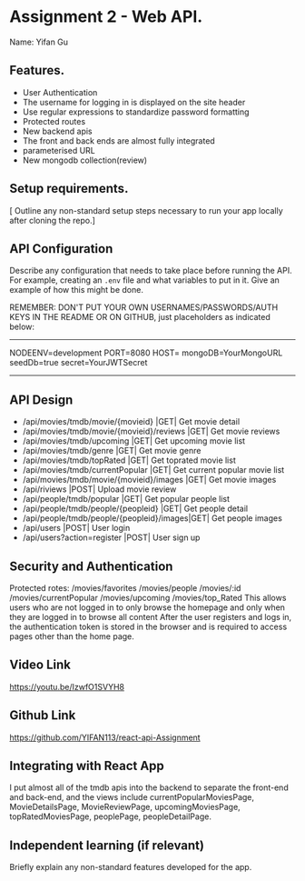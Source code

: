 # Assignment 2 - Web API.

Name: Yifan Gu

## Features.
 + User Authentication
 + The username for logging in is displayed on the site header
 + Use regular expressions to standardize password formatting
 + Protected routes 
 + New backend apis 
 + The front and back ends are almost fully integrated
 + parameterised URL
 + New mongodb collection(review)

## Setup requirements.

[ Outline any non-standard setup steps necessary to run your app locally after cloning the repo.]

## API Configuration

Describe any configuration that needs to take place before running the API. For example, creating an `.env` file and what variables to put in it. Give an example of how this might be done.

REMEMBER: DON'T PUT YOUR OWN USERNAMES/PASSWORDS/AUTH KEYS IN THE README OR ON GITHUB, just placeholders as indicated below:

______________________
NODEENV=development
PORT=8080
HOST=
mongoDB=YourMongoURL
seedDb=true
secret=YourJWTSecret
______________________

## API Design

- /api/movies/tmdb/movie/{movieid}         |GET| Get movie detail
- /api/movies/tmdb/movie/{movieid}/reviews |GET| Get movie reviews 
- /api/movies/tmdb/upcoming                |GET| Get upcoming movie list 
- /api/movies/tmdb/genre                   |GET| Get movie genre
- /api/movies/tmdb/topRated                |GET| Get toprated movie list
- /api/movies/tmdb/currentPopular          |GET| Get current popular movie list
- /api/movies/tmdb/movie/{movieid}/images  |GET| Get movie images
- /api/riviews                             |POST| Upload movie review
- /api/people/tmdb/popular                 |GET| Get popular people list
- /api/people/tmdb/people/{peopleid}       |GET| Get people detail
- /api/people/tmdb/people/{peopleid}/images|GET| Get people images
- /api/users                               |POST| User login
- /api/users?action=register               |POST| User sign up

## Security and Authentication
Protected rotes:
/movies/favorites
/movies/people
/movies/:id
/movies/currentPopular
/movies/upcoming
/movies/top_Rated
  This allows users who are not logged in to only browse the homepage and only when they are logged in to browse all content
  After the user registers and logs in, the authentication token is stored in the browser and is required to access pages other than the home page.
## Video Link
https://youtu.be/IzwfO1SVYH8

## Github Link
https://github.com/YIFAN113/react-api-Assignment

## Integrating with React App

I put almost all of the tmdb apis into the backend to separate the front-end and back-end, and the views include currentPopularMoviesPage, MovieDetailsPage, MovieReviewPage, upcomingMoviesPage, topRatedMoviesPage, peoplePage, peopleDetailPage.

## Independent learning (if relevant)

Briefly explain any non-standard features developed for the app.   
